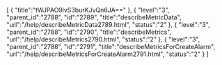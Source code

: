 [
	{
		"title":"tWJPAO9lvS3burKJvQn6JA=="
	},
	{
		"level":"3",
		"parent_id":"2788",
		"id":"2789",
		"title":"describeMetricData",
		"url":"/help/describeMetricData2789.html",
		"status":"2"
	},
	{
		"level":"3",
		"parent_id":"2788",
		"id":"2790",
		"title":"describeMetrics",
		"url":"/help/describeMetrics2790.html",
		"status":"2"
	},
	{
		"level":"3",
		"parent_id":"2788",
		"id":"2791",
		"title":"describeMetricsForCreateAlarm",
		"url":"/help/describeMetricsForCreateAlarm2791.html",
		"status":"2"
	}
]